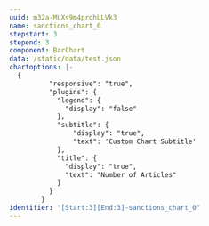 ```yaml
---
uuid: m32a-MLXs9m4prqhLLVk3
name: sanctions_chart_0
stepstart: 3
stepend: 3
component: BarChart
data: /static/data/test.json
chartoptions: |-
  {
          "responsive": "true",
          "plugins": {
            "legend": {
              "display": "false"
            },
            "subtitle": {
                "display": "true",
                "text": 'Custom Chart Subtitle'
            },
            "title": {
              "display": "true",
              "text": "Number of Articles"
            }
          }
        }
identifier: "[Start:3][End:3]-sanctions_chart_0"
---
```

